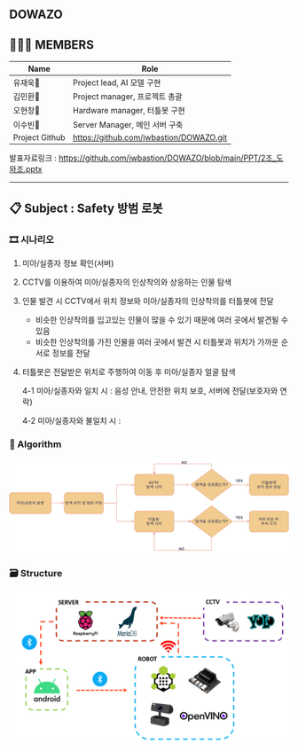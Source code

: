 ## DOWAZO
## 👨🏻‍💻 MEMBERS
| Name           | Role |
|-------------------------------|---------------------------|
| 유재욱🐼 | Project lead, AI 모델 구현 |
| 김민환🐧 | Project manager, 프로젝트 총괄 |
| 오현창🐻 | Hardware manager, 터틀봇 구현 |
| 이수빈🐨 | Server Manager, 메인 서버 구축 |
| Project Github | https://github.com/jwbastion/DOWAZO.git |


발표자료링크 : https://github.com/jwbastion/DOWAZO/blob/main/PPT/2조_도와조.pptx

-------------------------------------------------------------------------------------------

## 📋 Subject : Safety 방범 로봇

### 🎞️ 시나리오
1. 미아/실종자 정보 확인(서버)
2. CCTV를 이용하여 미아/실종자의 인상착의와 상응하는 인물 탐색
3. 인물 발견 시 CCTV에서 위치 정보와 미아/실종자의 인상착의를 터틀봇에 전달
   * 비슷한 인상착의를 입고있는 인물이 많을 수 있기 때문에 여러 곳에서 발견될 수 있음
   * 비슷한 인상착의를 가진 인물을 여러 곳에서 발견 시 터틀봇과 위치가 가까운 순서로 정보를 전달  
4. 터틀봇은 전달받은 위치로 주행하여 이동 후 미아/실종자 얼굴 탐색

   4-1 미아/실종자와 일치 시 : 음성 안내, 안전한 위치 보호, 서버에 전달(보호자와 연락)

   4-2 미아/실종자와 불일치 시 : 


### 🔎 Algorithm
![구조도](https://github.com/jwbastion/DOWAZO/blob/main/Image/flowchart.png)


### 🗃️ Structure
![구성도](https://github.com/jwbastion/DOWAZO/blob/main/Image/structure.png)
